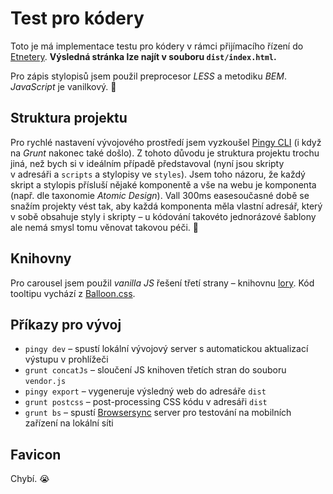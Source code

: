 Test pro kódery
===============

Toto je má implementace testu pro kódery v&nbsp;rámci přijímacího řízení do [Etnetery](https://www.etnetera.cz/). **Výsledná
 stránka lze najít v&nbsp;souboru `dist/index.html`.**
 

Pro zápis stylopisů jsem použil preprocesor _LESS_ a metodiku _BEM_. _JavaScript_ je vanilkový. 🍦



## Struktura projektu

Pro rychlé nastavení vývojového prostředí jsem vyzkoušel [Pingy CLI](https://pin.gy/cli/) (i když na _Grunt_ nakonec 
také došlo). Z&nbsp;tohoto důvodu je struktura projektu trochu jiná, než bych si v&nbsp;ideálním případě představoval (nyní 
jsou skripty v&nbsp;adresáři a `scripts` a stylopisy ve `styles`). Jsem toho názoru, že každý skript a stylopis přísluší nějaké komponentě a vše na 
webu je komponenta (např. dle taxonomie _Atomic Design_). Vall 300ms easesoučasné době se snažím projekty vést tak, aby každá 
komponenta měla vlastní adresář, který v&nbsp;sobě obsahuje styly i skripty – u kódování takovéto jednorázové šablony 
ale nemá smysl tomu věnovat takovou péči. 🙂



## Knihovny

Pro carousel jsem použil _vanilla JS_ řešení třetí strany – knihovnu [lory](http://meandmax.github.io/lory/). Kód 
tooltipu vychází z&nbsp;[Balloon.css](https://kazzkiq.github.io/balloon.css/).



## Příkazy pro vývoj

* `pingy dev` – spustí lokální vývojový server s automatickou aktualizací výstupu v&nbsp;prohlížeči
* `grunt concatJs` – sloučení JS knihoven třetích stran do souboru `vendor.js`
* `pingy export` – vygeneruje výsledný web do adresáře `dist` 
* `grunt postcss` – post-processing CSS kódu v&nbsp;adresáři `dist`
* `grunt bs` – spustí [Browsersync](https://www.browsersync.io/) server pro testování na mobilních zařízení na 
lokální síti



## Favicon

Chybí. 😭